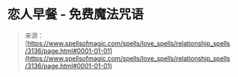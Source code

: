 <!--yml

category: 未分类

日期：2024年06月12日 18:36:57

-->

# 恋人早餐 - 免费魔法咒语

> 来源：[https://www.spellsofmagic.com/spells/love_spells/relationship_spells/3136/page.html#0001-01-01](https://www.spellsofmagic.com/spells/love_spells/relationship_spells/3136/page.html#0001-01-01)
